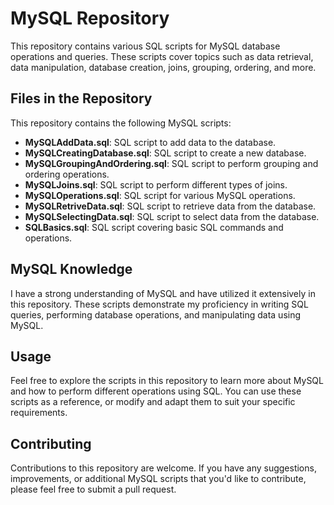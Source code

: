 # MySQL Repository

This repository contains various SQL scripts for MySQL database operations and queries. These scripts cover topics such as data retrieval, data manipulation, database creation, joins, grouping, ordering, and more.

## Files in the Repository

This repository contains the following MySQL scripts:

- **MySQLAddData.sql**: SQL script to add data to the database.
- **MySQLCreatingDatabase.sql**: SQL script to create a new database.
- **MySQLGroupingAndOrdering.sql**: SQL script to perform grouping and ordering operations.
- **MySQLJoins.sql**: SQL script to perform different types of joins.
- **MySQLOperations.sql**: SQL script for various MySQL operations.
- **MySQLRetriveData.sql**: SQL script to retrieve data from the database.
- **MySQLSelectingData.sql**: SQL script to select data from the database.
- **SQLBasics.sql**: SQL script covering basic SQL commands and operations.

## MySQL Knowledge

I have a strong understanding of MySQL and have utilized it extensively in this repository. These scripts demonstrate my proficiency in writing SQL queries, performing database operations, and manipulating data using MySQL.

## Usage

Feel free to explore the scripts in this repository to learn more about MySQL and how to perform different operations using SQL. You can use these scripts as a reference, or modify and adapt them to suit your specific requirements.

## Contributing

Contributions to this repository are welcome. If you have any suggestions, improvements, or additional MySQL scripts that you'd like to contribute, please feel free to submit a pull request.
